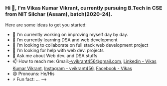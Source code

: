 ### Hi 👋, I'm Vikas Kumar Vikrant, currently pursuing B.Tech in CSE from NIT Silchar (Assam), batch(2020-24).


Here are some ideas to get you started:

- 🔭 I’m currently working on improving myself day by day.
- 🌱 I’m currently learning DSA and web development
- 👯 I’m looking to collaborate on full stack web development project
- 🤔 I’m looking for help with web dev. projects
- 💬 Ask me about Web dev. and DSA stuffs
- 📫 How to reach me: Gmail:-vvikrant456@gmail.com, [Linkedin - Vikas Kumar Vikrant](https://www.linkedin.com/in/vikas-kumar-vikrant-7a8992184/), [Instagram - vvikrant456](https://www.instagram.com/vvikrant_456/), [Facebook - Vikas](https://www.facebook.com/profile.php?id=100010904852030)
- 😄 Pronouns: He/His
- ⚡ Fun fact: ...
-->
